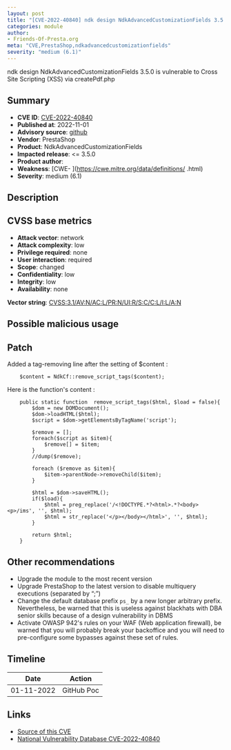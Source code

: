 ```yaml
---
layout: post
title: "[CVE-2022-40840] ndk design NdkAdvancedCustomizationFields 3.5.0 is vulnerable to Cross Site Scripting (XSS) via createPdf.php"
categories: module
author:
- Friends-Of-Presta.org
meta: "CVE,PrestaShop,ndkadvancedcustomizationfields"
severity: "medium (6.1)"
---
```


ndk design NdkAdvancedCustomizationFields 3.5.0 is vulnerable to Cross Site Scripting (XSS) via createPdf.php

## Summary

* **CVE ID**: [CVE-2022-40840](https://cve.mitre.org/cgi-bin/cvename.cgi?name=CVE-2022-40840)
* **Published at**: 2022-11-01
* **Advisory source**: [github](https://github.com/daaaalllii/cve-s/blob/main/CVE-2022-40840/poc.txt)
* **Vendor**: PrestaShop
* **Product**: NdkAdvancedCustomizationFields
* **Impacted release**: <= 3.5.0
* **Product author**: 
* **Weakness**: [CWE-    ](https://cwe.mitre.org/data/definitions/    .html)
* **Severity**: medium (6.1)

## Description

## CVSS base metrics

* **Attack vector**: network
* **Attack complexity**: low
* **Privilege required**: none
* **User interaction**: required
* **Scope**: changed
* **Confidentiality**: low
* **Integrity**: low
* **Availability**: none

**Vector string**: [CVSS:3.1/AV:N/AC:L/PR:N/UI:R/S:C/C:L/I:L/A:N](https://nvd.nist.gov/vuln-metrics/cvss/v3-calculator?vector=AV:N/AC:L/PR:N/UI:R/S:C/C:L/I:L/A:N)

## Possible malicious usage

## Patch

Added a tag-removing line after the setting of $content :

```
	$content = NdkCf::remove_script_tags($content);
```

Here is the function's content :

```
    public static function  remove_script_tags($html, $load = false){
        $dom = new DOMDocument();
        $dom->loadHTML($html);
        $script = $dom->getElementsByTagName('script');
    
        $remove = [];
        foreach($script as $item){
            $remove[] = $item;
        }
        //dump($remove);
    
        foreach ($remove as $item){
            $item->parentNode->removeChild($item);
        }
    
        $html = $dom->saveHTML();
        if($load){
            $html = preg_replace('/<!DOCTYPE.*?<html>.*?<body><p>/ims', '', $html);
            $html = str_replace('</p></body></html>', '', $html);
        }
        
        return $html;
    }
```


## Other recommendations

* Upgrade the module to the most recent version
* Upgrade PrestaShop to the latest version to disable multiquery executions (separated by “;”)
* Change the default database prefix `ps_` by a new longer arbitrary prefix. Nevertheless, be warned that this is useless against blackhats with DBA senior skills because of a design vulnerability in DBMS
* Activate OWASP 942's rules on your WAF (Web application firewall), be warned that you will probably break your backoffice and you will need to pre-configure some bypasses against these set of rules.

## Timeline

| Date | Action |
| -- | -- |
| 01-11-2022 | GitHub Poc |

## Links

* [Source of this CVE](https://github.com/daaaalllii/cve-s/blob/main/CVE-2022-40840/poc.txt)
* [National Vulnerability Database CVE-2022-40840](https://nvd.nist.gov/vuln/detail/CVE-2022-40840)